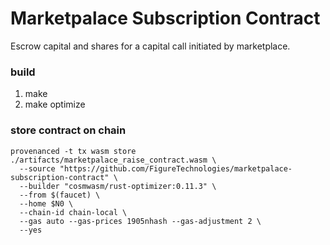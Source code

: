 # Marketpalace Subscription Contract
Escrow capital and shares for a capital call initiated by marketplace.

### build
1. make
2. make optimize

### store contract on chain
    provenanced -t tx wasm store ./artifacts/marketpalace_raise_contract.wasm \
      --source "https://github.com/FigureTechnologies/marketpalace-subscription-contract" \
      --builder "cosmwasm/rust-optimizer:0.11.3" \
      --from $(faucet) \
      --home $N0 \
      --chain-id chain-local \
      --gas auto --gas-prices 1905nhash --gas-adjustment 2 \
      --yes
